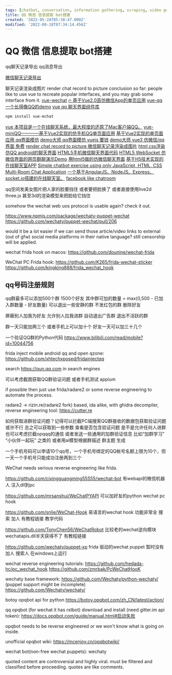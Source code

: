 ```yaml
---
tags: [chatbot, conversation, information gathering, scraping, video generator]
title: QQ 微信 信息提取 bot搭建
created: '2022-05-24T05:30:47.000Z'
modified: '2022-08-18T07:34:14.456Z'
---
```


# QQ 微信 信息提取 bot搭建

qq聊天记录导出 qq消息导出

[微信聊天记录导出](https://github.com/ppwwyyxx/wechat-dump)

聊天记录渲染成图片 render chat record to picture
conclusion so far: people like to use vue to recreate popular interfaces, and you may grab some interface from it.
[vue-wechat](https://github.com/useryangtao/vue-wechat)
[🔥 基于Vue2.0高仿微信App的单页应用](https://github.com/zhaohaodang/vue-WeChat)
[vue-qq](https://github.com/lensh/vue-qq)
[一个长得像QQ的demo](https://github.com/lensh/vue-qq)
[vue qq 聊天界面组件库](https://blog.csdn.net/weixin_45783387/article/details/121595190)
```bash
npm install vue-mchat
```
[vue 本项目是一个在线聊天系统，最大程度的还原了Mac客户端QQ。](https://github.com/likaia/chat-system)
[vue-miniQQ————基于Vue2实现的仿手机QQ单页面应用](https://github.com/jiangqizheng/vue-MiniQQ)
[基于Vue2实现的单页面应用 qq界面模仿](https://github.com/lvzhenbang/vue2-qq)
[demo大师 qq界面模仿 vuejs 要钱](http://www.demodashi.com/demo/12539.html)
[demo大师 vue3 仿微信/qq界面 免费](http://www.demodashi.com/demo/17893.html)
[render chat record to picture 微信聊天记录渲染成图片](https://github.com/ppwwyyxx/wechat-dump/blob/master/dump-html.py)
[html css渲染](https://blog.csdn.net/weixin_42298415/article/details/117871213)
[仿QQ android的聊天界面](https://github.com/zb-tjw/imooc_tuling)
[HTML5手机微信聊天界面代码](https://blog.csdn.net/weixin_30745553/article/details/98240195)
[HTML5 WebSocket 仿微信界面的网页群聊演示Demo](https://gitee.com/ydq/WebChat?_from=gitee_search)
[用html5做的仿微信聊天界面](https://gitee.com/qjx378/wxchat?_from=gitee_search)
[基于H5技术实现的在线聊天室APP](https://github.com/helpcode/chat-room)
[Simple chatbot exercise using only JavaScript, HTML, CSS](https://github.com/sylviapap/chatbot)
[Multi-Room Chat Application](https://github.com/uditalias/chat-nodejs)
[一个基于AngularJS、NodeJS、Express、socket.io搭建的在线聊天室。](https://github.com/sheila1227/ChatRoom-AngularJS)
[facebook like chatroom](https://github.com/shaadomanthra/facebook-like-chat)

qq空间发美女图片把人家的脸要挡住 或者要把脸换了 或者直接使用live2d three.js 甚至3d的渲染模型来把脸给它挡住

somehow the wechat web uos protocol is usable again? check it out.

https://www.npmjs.com/package/wechaty-puppet-wechat
https://github.com/wechaty/puppet-wechat/pull/206

would it be a lot easier if we can send those article/video links to external (out of gfw) social media platforms in their native language? still censorship will be applied.

wechat frida hook on macos:
https://github.com/dounine/wechat-frida

WeChat PC Frida hook:
https://github.com/K265/frida-wechat-sticker
https://github.com/kingking888/frida_wechat_hook

## qq号码注册规则

qq群最多可以添加500个群 1500个好友 其中群可加的数量 = max(0,500 - 已加入群数量 - 好友数量)
可以退出一些安静的群 不发红包的群 删除好友

屏蔽别人加我为好友 允许别人拉我进群 自动退出广告群 退出不活跃的群

群一天只能加两三个 或者手机上可以加十个
好友一天可以加三十几个

一个验证QQ群的Python代码
https://www.bilibili.com/read/mobile?id=10044756

frida inject mobile android qq and open qzone:
https://github.com/xhtechxposed/fridainjectqq

search https://qun.qq.com in search engines

可以考虑截图获取QQ群验证问题 或者手机测试 appium

if possible then just use frida/radare2 or some reverse engineering to automate the process.

radare2 -> rizin.re(radare2 fork) based, ida alike, with ghidra decompiler, reverse engineering tool:
https://cutter.re

如何获取进群验证问题？记得可以拦截PC端搜索QQ群接收的数据包获取验证问题 或许不行 总之可以获取到一些参数 查看是否包含验证问题 是不是允许任何人进群 也可以考虑拦截opqqq的通信 或者发送一些通用的加群验证信息 比如“加群学习” “小伙伴一起玩” 之类的 或者用ai模型根据群描述 群主题 生成

一个手机号码可以申请10个qq号，一个手机号绑定的QQ帐号名额上限为10个，但一天一个手机号只能成功注册两到三个

WeChat needs serious reverse engineering like frida.

https://github.com/cixingguangming55555/wechat-bot
有webapi的微信机器人 注入dll到pc

https://github.com/mrsanshui/WeChatPYAPI
可以加好友的python wechat pc hook

https://github.com/snlie/WeChat-Hook
易语言的wechat hook 功能非常全 搜索 加人 有教程链接 教学代码

https://github.com/TonyChen56/WeChatRobot
比较老的wechat逆向模块 wechatapis.dll半天获得不了 有教程链接

https://github.com/wechaty/puppet-xp
frida 驱动的wechat puppet 暂时没有加人 搜索人 在windows上运行

wechat reverse engineering tutorials:
https://github.com/hedada-hc/pc_wechat_hook
https://github.com/zmrbak/PcWeChatHooK

wechaty base framework:
https://github.com/Wechaty/python-wechaty/ (puppet support might be incomplete)
https://github.com/Wechaty/wechaty/

botoy opqbot api for python
https://botoy.opqbot.com/zh_CN/latest/action/

qq opqbot (for wechat it has rstbot) download and install (need gitter.im api token):
https://docs.opqbot.com/guide/manual.html#启动失败

opqbot needs to be reverse engineered or we won't know what is going on inside.

unofficial opqbot wiki:
https://mcenjoy.cn/opqbotwiki/

wechat bot(non-free wechat puppets):
wechaty

quoted content are controversial and highly viral. must be filtered and classified before proceeding.
quotes are like comments.
